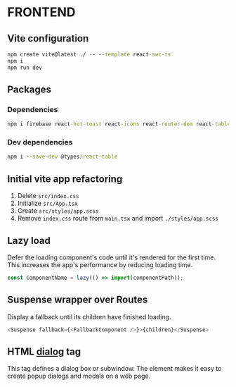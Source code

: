 # FRONTEND

## Vite configuration

```cmd
npm create vite@latest ./ -- --template react-swc-ts
npm i
npm run dev
```

## Packages

### Dependencies

```cmd
npm i firebase react-hot-toast react-icons react-router-dom react-table sass chart.js react-chartjs-2 @reduxjs/toolkit react-redux axios
```

### Dev dependencies

```cmd
npm i --save-dev @types/react-table
```

## Initial vite app refactoring

1. Delete `src/index.css`
2. Initialize `src/App.tsx`
3. Create `src/styles/app.scss`
4. Remove `index.css` route from `main.tsx` and import `./styles/app.scss`

## Lazy load

Defer the loading component's code until it's rendered for the first time. This increases the app's performance by reducing loading time.

```ts
const ComponentName = lazy(() => import(componentPath));
```

## Suspense wrapper over Routes

Display a fallback until its children have finished loading.

```ts
<Suspense fallback={<FallbackComponent />}>{children}</Suspense>
```

## HTML [dialog](https://developer.mozilla.org/en-US/docs/Web/HTML/Element/dialog) tag

This tag defines a dialog box or subwindow. The element makes it easy to create popup dialogs and modals on a web page.
